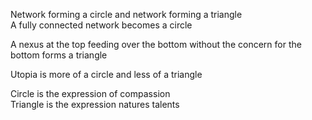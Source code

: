 Network forming a circle and network forming a triangle  
A fully connected network becomes a circle  

A nexus at the top feeding over the bottom without the concern for the bottom forms a triangle  
  
Utopia is more of a circle and less of a triangle  
  
Circle is the expression of compassion  
Triangle is the expression natures talents